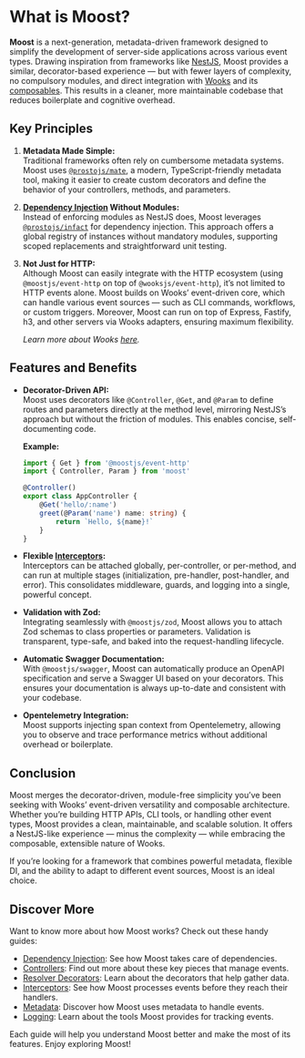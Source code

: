# What is Moost?

**Moost** is a next-generation, metadata-driven framework designed to simplify the development of server-side applications across various event types. Drawing inspiration from frameworks like [NestJS](https://nestjs.com/), Moost provides a similar, decorator-based experience — but with fewer layers of complexity, no compulsory modules, and direct integration with [Wooks](https://wooks.moost.org/wooks/what.html) and its [composables](https://wooks.moost.org/wooks/what.html#what-are-composables). This results in a cleaner, more maintainable codebase that reduces boilerplate and cognitive overhead.

## Key Principles

1. **Metadata Made Simple:**  
   Traditional frameworks often rely on cumbersome metadata systems. Moost uses [`@prostojs/mate`](https://github.com/prostojs/mate), a modern, TypeScript-friendly metadata tool, making it easier to create custom decorators and define the behavior of your controllers, methods, and parameters.

2. **[Dependency Injection](/moost/di/) Without Modules:**  
   Instead of enforcing modules as NestJS does, Moost leverages [`@prostojs/infact`](https://github.com/prostojs/infact) for dependency injection. This approach offers a global registry of instances without mandatory modules, supporting scoped replacements and straightforward unit testing.

3. **Not Just for HTTP:**  
   Although Moost can easily integrate with the HTTP ecosystem (using `@moostjs/event-http` on top of `@wooksjs/event-http`), it’s not limited to HTTP events alone. Moost builds on Wooks’ event-driven core, which can handle various event sources — such as CLI commands, workflows, or custom triggers. Moreover, Moost can run on top of Express, Fastify, h3, and other servers via Wooks adapters, ensuring maximum flexibility.

   *Learn more about Wooks [here](https://wooks.moost.org/wooks/what.html).*

## Features and Benefits

- **Decorator-Driven API:**  
  Moost uses decorators like `@Controller`, `@Get`, and `@Param` to define routes and parameters directly at the method level, mirroring NestJS’s approach but without the friction of modules. This enables concise, self-documenting code.

  **Example:**
  ```ts
  import { Get } from '@moostjs/event-http'
  import { Controller, Param } from 'moost'
  
  @Controller()
  export class AppController {
      @Get('hello/:name')
      greet(@Param('name') name: string) {
          return `Hello, ${name}!`
      }
  }
  ```

- **Flexible [Interceptors](/moost/interceptors):**  
  Interceptors can be attached globally, per-controller, or per-method, and can run at multiple stages (initialization, pre-handler, post-handler, and error). This consolidates middleware, guards, and logging into a single, powerful concept.

- **Validation with Zod:**  
  Integrating seamlessly with `@moostjs/zod`, Moost allows you to attach Zod schemas to class properties or parameters. Validation is transparent, type-safe, and baked into the request-handling lifecycle.

- **Automatic Swagger Documentation:**  
  With `@moostjs/swagger`, Moost can automatically produce an OpenAPI specification and serve a Swagger UI based on your decorators. This ensures your documentation is always up-to-date and consistent with your codebase.

- **Opentelemetry Integration:**  
  Moost supports injecting span context from Opentelemetry, allowing you to observe and trace performance metrics without additional overhead or boilerplate.

## Conclusion

Moost merges the decorator-driven, module-free simplicity you’ve been seeking with Wooks’ event-driven versatility and composable architecture. Whether you’re building HTTP APIs, CLI tools, or handling other event types, Moost provides a clean, maintainable, and scalable solution. It offers a NestJS-like experience — minus the complexity — while embracing the composable, extensible nature of Wooks.

If you’re looking for a framework that combines powerful metadata, flexible DI, and the ability to adapt to different event sources, Moost is an ideal choice.

## Discover More

Want to know more about how Moost works? Check out these handy guides:

- [Dependency Injection](/moost/di/): See how Moost takes care of dependencies.
- [Controllers](/moost/controllers): Find out more about these key pieces that manage events.
- [Resolver Decorators](/moost/resolvers): Learn about the decorators that help gather data.
- [Interceptors](/moost/interceptors): See how Moost processes events before they reach their handlers.
- [Metadata](/moost/meta/): Discover how Moost uses metadata to handle events.
- [Logging](/moost/logging): Learn about the tools Moost provides for tracking events.

Each guide will help you understand Moost better and make the most of its features. Enjoy exploring Moost!